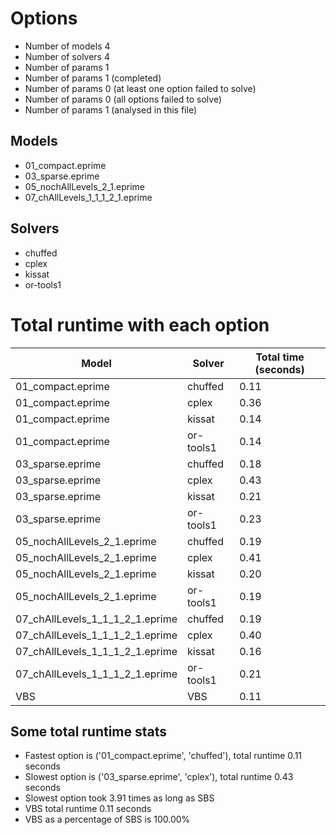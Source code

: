 

# Options


- Number of models         4
- Number of solvers        4
- Number of params         1
- Number of params         1 (completed)
- Number of params         0 (at least one option failed to solve)
- Number of params         0 (all options failed to solve)
- Number of params         1 (analysed in this file)


## Models


 - 01_compact.eprime
 - 03_sparse.eprime
 - 05_nochAllLevels_2_1.eprime
 - 07_chAllLevels_1_1_1_2_1.eprime


## Solvers


 - chuffed
 - cplex
 - kissat
 - or-tools1


# Total runtime with each option


 | Model | Solver | Total time (seconds) | 
 | -- | -- | -- | 
 | 01_compact.eprime | chuffed | 0.11 | 
 | 01_compact.eprime | cplex | 0.36 | 
 | 01_compact.eprime | kissat | 0.14 | 
 | 01_compact.eprime | or-tools1 | 0.14 | 
 | 03_sparse.eprime | chuffed | 0.18 | 
 | 03_sparse.eprime | cplex | 0.43 | 
 | 03_sparse.eprime | kissat | 0.21 | 
 | 03_sparse.eprime | or-tools1 | 0.23 | 
 | 05_nochAllLevels_2_1.eprime | chuffed | 0.19 | 
 | 05_nochAllLevels_2_1.eprime | cplex | 0.41 | 
 | 05_nochAllLevels_2_1.eprime | kissat | 0.20 | 
 | 05_nochAllLevels_2_1.eprime | or-tools1 | 0.19 | 
 | 07_chAllLevels_1_1_1_2_1.eprime | chuffed | 0.19 | 
 | 07_chAllLevels_1_1_1_2_1.eprime | cplex | 0.40 | 
 | 07_chAllLevels_1_1_1_2_1.eprime | kissat | 0.16 | 
 | 07_chAllLevels_1_1_1_2_1.eprime | or-tools1 | 0.21 | 
 | VBS | VBS | 0.11 | 


## Some total runtime stats


 - Fastest option is ('01_compact.eprime', 'chuffed'), total runtime 0.11 seconds
 - Slowest option is ('03_sparse.eprime', 'cplex'), total runtime 0.43 seconds
 - Slowest option took 3.91 times as long as SBS
 - VBS total runtime 0.11 seconds
 - VBS as a percentage of SBS is 100.00%
